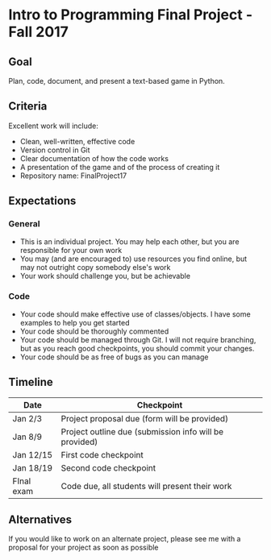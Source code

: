 # Intro to Programming Final Project - Fall 2017

## Goal

Plan, code, document, and present a text-based game in Python.

## Criteria

Excellent work will include:

* Clean, well-written, effective code
* Version control in Git
* Clear documentation of how the code works
* A presentation of the game and of the process of creating it
* Repository name: FinalProject17

## Expectations

### General

* This is an individual project. You may help each other, but you are responsible for your own work
* You may (and are encouraged to) use resources you find online, but may not outright copy somebody else's work
* Your work should challenge you, but be achievable

### Code

* Your code should make effective use of classes/objects. I have some examples to help you get started
* Your code should be thoroughly commented
* Your code should be managed through Git. I will not require branching, but as you reach good checkpoints, you should commit your changes.
* Your code should be as free of bugs as you can manage

## Timeline

| Date | Checkpoint |
|------|------------|
| Jan 2/3 | Project proposal due (form will be provided)|
| Jan 8/9 | Project outline due (submission info will be provided) |
| Jan 12/15 | First code checkpoint |
| Jan 18/19 | Second code checkpoint |
| FInal exam | Code due, all students will present their work |

## Alternatives

If you would like to work on an alternate project, please see me with a proposal for your project as soon as possible
